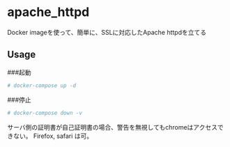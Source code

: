 # apache_httpd

Docker imageを使って、簡単に、SSLに対応したApache httpdを立てる

## Usage

###起動
```bash
# docker-compose up -d
```
###停止
```bash
# docker-compose down -v
```

サーバ側の証明書が自己証明書の場合、警告を無視してもchromeはアクセスできない。
Firefox, safari は可。
